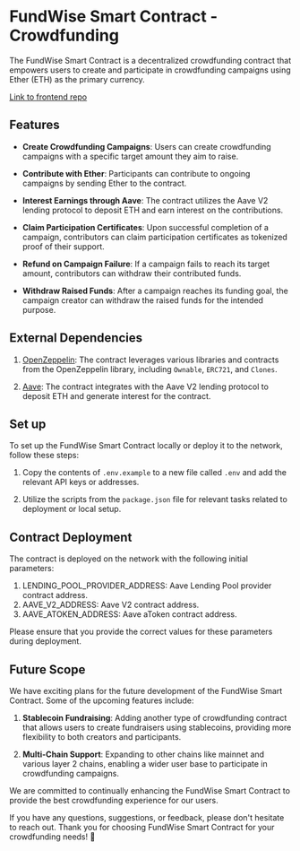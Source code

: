 # FundWise Smart Contract - Crowdfunding

The FundWise Smart Contract is a decentralized crowdfunding contract that empowers users to create and participate in crowdfunding campaigns using Ether (ETH) as the primary currency.

[Link to frontend repo](https://github.com/kritarthAviate/fundwise-frontend)

## Features

- **Create Crowdfunding Campaigns**: Users can create crowdfunding campaigns with a specific target amount they aim to raise.

- **Contribute with Ether**: Participants can contribute to ongoing campaigns by sending Ether to the contract.

- **Interest Earnings through Aave**: The contract utilizes the Aave V2 lending protocol to deposit ETH and earn interest on the contributions.

- **Claim Participation Certificates**: Upon successful completion of a campaign, contributors can claim participation certificates as tokenized proof of their support.

- **Refund on Campaign Failure**: If a campaign fails to reach its target amount, contributors can withdraw their contributed funds.

- **Withdraw Raised Funds**: After a campaign reaches its funding goal, the campaign creator can withdraw the raised funds for the intended purpose.

## External Dependencies

1. [OpenZeppelin](https://docs.openzeppelin.com/): The contract leverages various libraries and contracts from the OpenZeppelin library, including `Ownable`, `ERC721`, and `Clones`.

2. [Aave](https://docs.aave.com/developers/v/2.0/the-core-protocol/weth-gateway): The contract integrates with the Aave V2 lending protocol to deposit ETH and generate interest for the contract.

## Set up

To set up the FundWise Smart Contract locally or deploy it to the network, follow these steps:

1. Copy the contents of `.env.example` to a new file called `.env` and add the relevant API keys or addresses.

2. Utilize the scripts from the `package.json` file for relevant tasks related to deployment or local setup.

## Contract Deployment

The contract is deployed on the network with the following initial parameters:

1. LENDING_POOL_PROVIDER_ADDRESS: Aave Lending Pool provider contract address.
2. AAVE_V2_ADDRESS: Aave V2 contract address.
3. AAVE_ATOKEN_ADDRESS: Aave aToken contract address.

Please ensure that you provide the correct values for these parameters during deployment.

## Future Scope

We have exciting plans for the future development of the FundWise Smart Contract. Some of the upcoming features include:

1. **Stablecoin Fundraising**: Adding another type of crowdfunding contract that allows users to create fundraisers using stablecoins, providing more flexibility to both creators and participants.

2. **Multi-Chain Support**: Expanding to other chains like mainnet and various layer 2 chains, enabling a wider user base to participate in crowdfunding campaigns.

We are committed to continually enhancing the FundWise Smart Contract to provide the best crowdfunding experience for our users.

If you have any questions, suggestions, or feedback, please don't hesitate to reach out. Thank you for choosing FundWise Smart Contract for your crowdfunding needs! 🌟
